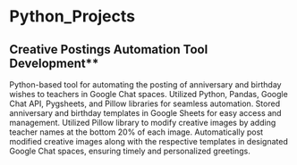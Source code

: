 # Python_Projects
## Creative Postings Automation Tool Development**

Python-based tool for automating the posting of anniversary and birthday wishes to teachers in Google Chat spaces.
Utilized Python, Pandas, Google Chat API, Pygsheets, and Pillow libraries for seamless automation.
Stored anniversary and birthday templates in Google Sheets for easy access and management.
Utilized Pillow library to modify creative images by adding teacher names at the bottom 20% of each image.
Automatically post modified creative images along with the respective templates in designated Google Chat spaces, ensuring timely and personalized greetings.
